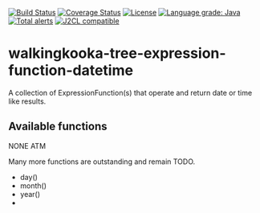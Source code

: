[![Build Status](https://github.com/mP1/walkingkooka-tree-expression-function-datetime/actions/workflows/build.yaml/badge.svg)](https://github.com/mP1/walkingkooka-tree-expression-function-datetime/actions/workflows/build.yaml/badge.svg)
[![Coverage Status](https://coveralls.io/repos/github/mP1/walkingkooka-tree-expression-function-datetime/badge.svg?branch=master)](https://coveralls.io/github/mP1/walkingkooka-tree-expression-function-datetime?branch=master)
[![License](https://img.shields.io/badge/License-Apache%202.0-blue.svg)](https://opensource.org/licenses/Apache-2.0)
[![Language grade: Java](https://img.shields.io/lgtm/grade/java/g/mP1/walkingkooka-tree-expression-function-datetime.svg?logo=lgtm&logoWidth=18)](https://lgtm.com/projects/g/mP1/walkingkooka-tree-expression-function-datetime/context:java)
[![Total alerts](https://img.shields.io/lgtm/alerts/g/mP1/walkingkooka-tree-expression-function-datetime.svg?logo=lgtm&logoWidth=18)](https://lgtm.com/projects/g/mP1/walkingkooka-tree-expression-function-datetime/alerts/)
[![J2CL compatible](https://img.shields.io/badge/J2CL-compatible-brightgreen.svg)](https://github.com/mP1/j2cl-central)



# walkingkooka-tree-expression-function-datetime
A collection of ExpressionFunction(s) that operate and return date or time like results.



## Available functions

NONE ATM



Many more functions are outstanding and remain TODO.

- day()
- month()
- year()
- 
